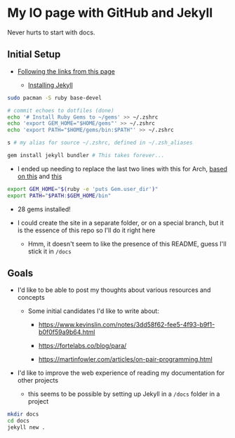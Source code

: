 # My IO page with GitHub and Jekyll

Never hurts to start with docs.

## Initial Setup

- [Following the links from this page](https://docs.github.com/en/pages/setting-up-a-github-pages-site-with-jekyll)

  - [Installing Jekyll](https://jekyllrb.com/docs/installation/other-linux/)

```bash
sudo pacman -S ruby base-devel

# commit echoes to dotfiles (done)
echo '# Install Ruby Gems to ~/gems' >> ~/.zshrc
echo 'export GEM_HOME="$HOME/gems"' >> ~/.zshrc
echo 'export PATH="$HOME/gems/bin:$PATH"' >> ~/.zshrc

s # my alias for source ~/.zshrc, defined in ~/.zsh_aliases

gem install jekyll bundler # This takes forever...
```

- I ended up needing to replace the last two lines with this for Arch, [based on this](https://wiki.archlinux.org/title/Ruby#RubyGems) and [this](https://www.reddit.com/r/archlinux/comments/ainrya/arch_jekyll_installation_problems/)

```bash
export GEM_HOME="$(ruby -e 'puts Gem.user_dir')"
export PATH="$PATH:$GEM_HOME/bin"
```

- 28 gems installed!

- I could create the site in a separate folder, or on a special branch, but it is the essence of this repo so I'll do it right here

  - Hmm, it doesn't seem to like the presence of this README, guess I'll stick it in `/docs`

## Goals

- I'd like to be able to post my thoughts about various resources and concepts

  - Some initial candidates I'd like to write about:

    - <https://www.kevinslin.com/notes/3dd58f62-fee5-4f93-b9f1-b0f0f59a9b64.html>

    - <https://fortelabs.co/blog/para/>

    - <https://martinfowler.com/articles/on-pair-programming.html>

- I'd like to improve the web experience of reading my documentation for other projects

  - this seems to be possible by setting up Jekyll in a `/docs` folder in a project

```bash
mkdir docs
cd docs
jekyll new .
```
